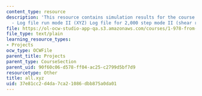 ```yaml
---
content_type: resource
description: 'This resource contains simulation results for the course projects: CMDF
  - Log file run mode II (XYZ) Log file for 2,000 step mode II (shear run).'
file: https://ol-ocw-studio-app-qa.s3.amazonaws.com/courses/1-978-from-nano-to-macro-introduction-to-atomistic-modeling-techniques-january-iap-2007/37e81cc2d4da7ca21086dbb875a0da01_all.xyz
file_type: text/plain
learning_resource_types:
- Projects
ocw_type: OCWFile
parent_title: Projects
parent_type: CourseSection
parent_uid: 90f60c06-d578-ff04-ac25-c2799d5bf7d9
resourcetype: Other
title: all.xyz
uid: 37e81cc2-d4da-7ca2-1086-dbb875a0da01
---
```

